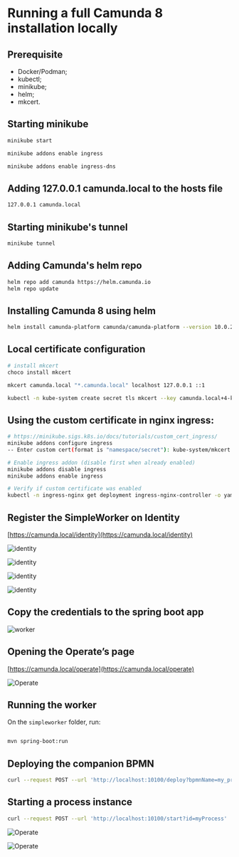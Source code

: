 # Running a full Camunda 8 installation locally

## Prerequisite

- Docker/Podman;
- kubectl;
- minikube;
- helm;
- mkcert.

## Starting minikube

```bash
minikube start

minikube addons enable ingress

minikube addons enable ingress-dns
```

## Adding 127.0.0.1 camunda.local to the hosts file

```bash
127.0.0.1 camunda.local
```

## Starting minikube's tunnel

```bash
minikube tunnel
```

## Adding Camunda's helm repo

```bash
helm repo add camunda https://helm.camunda.io
helm repo update
```

## Installing Camunda 8 using helm

```bash
helm install camunda-platform camunda/camunda-platform --version 10.0.2 -f helm/camunda-platform-core-kind-values.yaml
```

## Local certificate configuration

```bash
# install mkcert
choco install mkcert

mkcert camunda.local "*.camunda.local" localhost 127.0.0.1 ::1

kubectl -n kube-system create secret tls mkcert --key camunda.local+4-key.pem --cert camunda.local+4.pem
```

## Using the custom certificate in nginx ingress:

```bash
# https://minikube.sigs.k8s.io/docs/tutorials/custom_cert_ingress/
minikube addons configure ingress
-- Enter custom cert(format is "namespace/secret"): kube-system/mkcert

# Enable ingress addon (disable first when already enabled)
minikube addons disable ingress
minikube addons enable ingress

# Verify if custom certificate was enabled
kubectl -n ingress-nginx get deployment ingress-nginx-controller -o yaml | grep "kube-system" - --default-ssl-certificate=kube-system/mkcert
```
## Register the SimpleWorker on Identity

[https://camunda.local/identity](https://camunda.local/identity)


![identity](images/identity.png)

![identity](images/identity-2.png)

![identity](images/identity-3.png)

![identity](images/identity-4.png)

## Copy the credentials to the spring boot app

![worker](images/worker.png)

## Opening the Operate’s page

[https://camunda.local/operate](https://camunda.local/operate)

![Operate](images/operate.png)

## Running the worker

On the `simpleworker` folder, run:

```bash

mvn spring-boot:run
```

## Deploying the companion BPMN

```bash
curl --request POST --url 'http://localhost:10100/deploy?bpmnName=my_process.bpmn'
```

## Starting a process instance

```bash
curl --request POST --url 'http://localhost:10100/start?id=myProcess'
```

![Operate](images/operate-2.png)

![Operate](images/operate-3.png)
